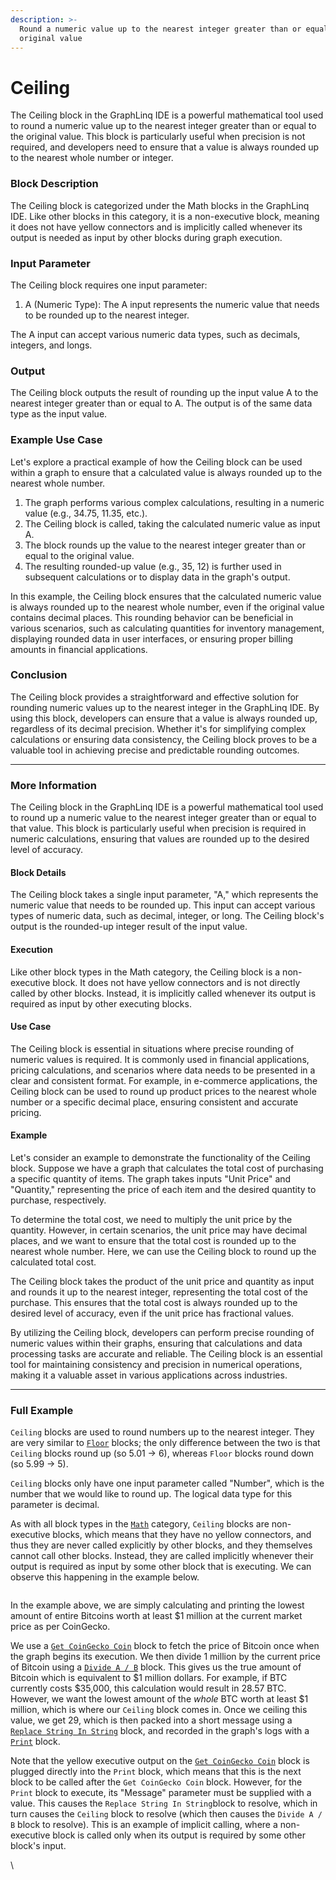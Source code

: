 ```yaml
---
description: >-
  Round a numeric value up to the nearest integer greater than or equal to the
  original value
---
```


# Ceiling

The Ceiling block in the GraphLinq IDE is a powerful mathematical tool used to round a numeric value up to the nearest integer greater than or equal to the original value. This block is particularly useful when precision is not required, and developers need to ensure that a value is always rounded up to the nearest whole number or integer.

### Block Description

The Ceiling block is categorized under the Math blocks in the GraphLinq IDE. Like other blocks in this category, it is a non-executive block, meaning it does not have yellow connectors and is implicitly called whenever its output is needed as input by other blocks during graph execution.

### Input Parameter

The Ceiling block requires one input parameter:

1. A (Numeric Type): The A input represents the numeric value that needs to be rounded up to the nearest integer.

The A input can accept various numeric data types, such as decimals, integers, and longs.

### Output

The Ceiling block outputs the result of rounding up the input value A to the nearest integer greater than or equal to A. The output is of the same data type as the input value.

### Example Use Case

Let's explore a practical example of how the Ceiling block can be used within a graph to ensure that a calculated value is always rounded up to the nearest whole number.

1. The graph performs various complex calculations, resulting in a numeric value (e.g., 34.75, 11.35, etc.).
2. The Ceiling block is called, taking the calculated numeric value as input A.
3. The block rounds up the value to the nearest integer greater than or equal to the original value.
4. The resulting rounded-up value (e.g., 35, 12) is further used in subsequent calculations or to display data in the graph's output.

In this example, the Ceiling block ensures that the calculated numeric value is always rounded up to the nearest whole number, even if the original value contains decimal places. This rounding behavior can be beneficial in various scenarios, such as calculating quantities for inventory management, displaying rounded data in user interfaces, or ensuring proper billing amounts in financial applications.

### Conclusion

The Ceiling block provides a straightforward and effective solution for rounding numeric values up to the nearest integer in the GraphLinq IDE. By using this block, developers can ensure that a value is always rounded up, regardless of its decimal precision. Whether it's for simplifying complex calculations or ensuring data consistency, the Ceiling block proves to be a valuable tool in achieving precise and predictable rounding outcomes.



***

### More Information

The Ceiling block in the GraphLinq IDE is a powerful mathematical tool used to round up a numeric value to the nearest integer greater than or equal to that value. This block is particularly useful when precision is required in numeric calculations, ensuring that values are rounded up to the desired level of accuracy.

#### Block Details

The Ceiling block takes a single input parameter, "A," which represents the numeric value that needs to be rounded up. This input can accept various types of numeric data, such as decimal, integer, or long. The Ceiling block's output is the rounded-up integer result of the input value.

#### Execution

Like other block types in the Math category, the Ceiling block is a non-executive block. It does not have yellow connectors and is not directly called by other blocks. Instead, it is implicitly called whenever its output is required as input by other executing blocks.&#x20;

#### Use Case

The Ceiling block is essential in situations where precise rounding of numeric values is required. It is commonly used in financial applications, pricing calculations, and scenarios where data needs to be presented in a clear and consistent format. For example, in e-commerce applications, the Ceiling block can be used to round up product prices to the nearest whole number or a specific decimal place, ensuring consistent and accurate pricing.&#x20;

#### Example

Let's consider an example to demonstrate the functionality of the Ceiling block. Suppose we have a graph that calculates the total cost of purchasing a specific quantity of items. The graph takes inputs "Unit Price" and "Quantity," representing the price of each item and the desired quantity to purchase, respectively.

To determine the total cost, we need to multiply the unit price by the quantity. However, in certain scenarios, the unit price may have decimal places, and we want to ensure that the total cost is rounded up to the nearest whole number. Here, we can use the Ceiling block to round up the calculated total cost.

The Ceiling block takes the product of the unit price and quantity as input and rounds it up to the nearest integer, representing the total cost of the purchase. This ensures that the total cost is always rounded up to the desired level of accuracy, even if the unit price has fractional values.

By utilizing the Ceiling block, developers can perform precise rounding of numeric values within their graphs, ensuring that calculations and data processing tasks are accurate and reliable. The Ceiling block is an essential tool for maintaining consistency and precision in numerical operations, making it a valuable asset in various applications across industries.



***

### Full Example

`Ceiling` blocks are used to round numbers up to the nearest integer. They are very similar to [`Floor`](floor.md) blocks; the only difference between the two is that `Ceiling` blocks round up (so 5.01 -> 6), whereas `Floor` blocks round down (so 5.99 -> 5).

`Ceiling` blocks only have one input parameter called "Number", which is the number that we would like to round up. The logical data type for this parameter is decimal.

As with all block types in the [`Math`](./) category, `Ceiling` blocks are non-executive blocks, which means that they have no yellow connectors, and thus they are never called explicitly by other blocks, and they themselves cannot call other blocks. Instead, they are called implicitly whenever their output is required as input by some other block that is executing. We can observe this happening in the example below.

<figure><img src="https://i.imgur.com/FcrN5HV.png" alt=""><figcaption></figcaption></figure>

In the example above, we are simply calculating and printing the lowest amount of entire Bitcoins worth at least $1 million at the current market price as per CoinGecko.

We use a [`Get CoinGecko Coin`](../../blocks-exchange/coingecko/get-coingecko-coin.md) block to fetch the price of Bitcoin once when the graph begins its execution. We then divide 1 million by the current price of Bitcoin using a [`Divide A / B`](divide-a-b.md) block. This gives us the true amount of Bitcoin which is equivalent to $1 million dollars. For example, if BTC currently costs $35,000, this calculation would result in 28.57 BTC. However, we want the lowest amount of the _whole_ BTC worth at least $1 million, which is where our `Ceiling` block comes in. Once we ceiling this value, we get 29, which is then packed into a short message using a [`Replace String In String`](../string/replace-string-in-string.md) block, and recorded in the graph's logs with a [`Print`](../log/print.md) block.&#x20;

Note that the yellow executive output on the [`Get CoinGecko Coin`](../../blocks-exchange/coingecko/get-coingecko-coin.md) block is plugged directly into the `Print` block, which means that this is the next block to be called after the `Get CoinGecko Coin` block. However, for the `Print` block to execute, its "Message" parameter must be supplied with a value. This causes the `Replace String In String`block to resolve, which in turn causes the `Ceiling` block to resolve (which then causes the `Divide A / B` block to resolve). This is an example of implicit calling, where a non-executive block is called only when its output is required by some other block's input.

\
